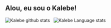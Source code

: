## Alou, eu sou o Kalebe!





![Kalebe github stats](https://github-readme-stats.vercel.app/api?username=Kalebeadv&show_icons=true&hide_border=true&include_all_commits=true)&nbsp;&nbsp; 
![Kalebe Language stats](https://github-readme-stats-eight-theta.vercel.app/api/top-langs/?username=Kalebeadv&layout=compact&langs_count=8&hide_border=true)
<br />



